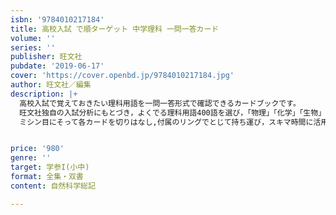 ```yaml
---
isbn: '9784010217184'
title: 高校入試 で順ターゲット 中学理科 一問一答カード
volume: ''
series: ''
publisher: 旺文社
pubdate: '2019-06-17'
cover: 'https://cover.openbd.jp/9784010217184.jpg'
author: 旺文社／編集
description: |+
  高校入試で覚えておきたい理科用語を一問一答形式で確認できるカードブックです。
  旺文社独自の入試分析にもとづき，よくでる理科用語400語を選び，「物理」「化学」「生物」「地学」の分野ごとに単元をでる順に配列しました。
  ミシン目にそって各カードを切りはなし,付属のリングでとじて持ち運び，スキマ時間に活用することができます。


price: '980'
genre: ''
target: 学参I(小中)
format: 全集・双書
content: 自然科学総記

---
```

